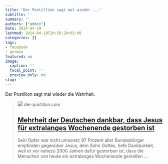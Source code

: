 ```yaml
---
title: 'Der Postillion sagt mal wieder ...'
subtitle: ''
summary: ''
authors: ["admin"]
date: 2014-04-19
lastmod: 2014-04-19T20:58:20+02:00
categories: []
tags:
- facebook
- german
featured: no
image:
  caption: ''
  focal_point: ''
  preview_only: no
slug: ''
---
```

Der Postillion sagt mal wieder die Wahrheit.
> [![](https://2.bp.blogspot.com/-z4SJSf7d4gc/U1BKJnFIHbI/AAAAAAAAZNg/C_wEPmv0Al4/w1200-h630-p-k-no-nu/Fotolia_39988282_S.jpg)](http://www.der-postillon.com/2014/04/mehrheit-der-deutschen-dankbar-dass.html)
> der-postillon.com
> ## [Mehrheit der Deutschen dankbar, dass Jesus für extralanges Wochenende gestorben ist](http://www.der-postillon.com/2014/04/mehrheit-der-deutschen-dankbar-dass.html)
>
>Sein Opfer war nicht umsonst: 97 Prozent aller Bundesbürger empfinden gegenüber Jesus, dem Sohn Gottes, tiefe Dankbarkeit, weil er vor nahezu 2000 Jahren dafür gestorben ist, dass die Menschen von heute ein extralanges Wochenende genießen ...


